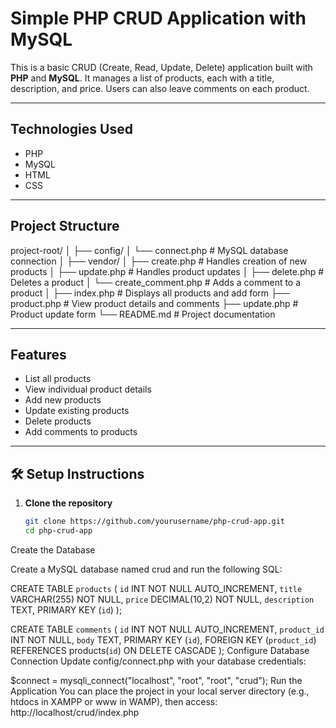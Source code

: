 # Simple PHP CRUD Application with MySQL

This is a basic CRUD (Create, Read, Update, Delete) application built with **PHP** and **MySQL**. It manages a list of products, each with a title, description, and price. Users can also leave comments on each product.

---

## Technologies Used

- PHP
- MySQL
- HTML
- CSS

---

## Project Structure

project-root/
│
├── config/
│ └── connect.php # MySQL database connection
│
├── vendor/
│ ├── create.php # Handles creation of new products
│ ├── update.php # Handles product updates
│ ├── delete.php # Deletes a product
│ └── create_comment.php # Adds a comment to a product
│
├── index.php # Displays all products and add form
├── product.php # View product details and comments
├── update.php # Product update form
└── README.md # Project documentation

---

## Features

- List all products
- View individual product details
- Add new products
- Update existing products
- Delete products
- Add comments to products

---

## 🛠️ Setup Instructions

1. **Clone the repository**
   ```bash
   git clone https://github.com/yourusername/php-crud-app.git
   cd php-crud-app
Create the Database

Create a MySQL database named crud and run the following SQL:

CREATE TABLE `products` (
`id` INT NOT NULL AUTO_INCREMENT,
`title` VARCHAR(255) NOT NULL,
`price` DECIMAL(10,2) NOT NULL,
`description` TEXT,
PRIMARY KEY (`id`)
);

CREATE TABLE `comments` (
`id` INT NOT NULL AUTO_INCREMENT,
`product_id` INT NOT NULL,
`body` TEXT,
PRIMARY KEY (`id`),
FOREIGN KEY (`product_id`) REFERENCES products(`id`) ON DELETE CASCADE
);
Configure Database Connection
Update config/connect.php with your database credentials:

$connect = mysqli_connect("localhost", "root", "root", "crud");
Run the Application
You can place the project in your local server directory (e.g., htdocs in XAMPP or www in WAMP), then access:
http://localhost/crud/index.php